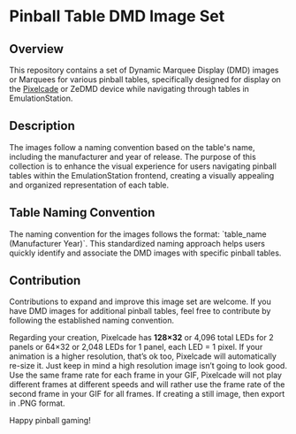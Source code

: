 # Pinball Table DMD Image Set

## Overview

This repository contains a set of Dynamic Marquee Display (DMD) images or Marquees for various pinball tables, specifically designed for display on the [Pixelcade](https://pixelcade.org/) or ZeDMD 
device while navigating through tables in EmulationStation.

## Description

The images follow a naming convention based on the table's name, including the manufacturer and year of release. The purpose of this collection is to enhance the visual experience for users navigating pinball tables within the EmulationStation frontend, creating a visually appealing and organized representation of each table.

## Table Naming Convention

The naming convention for the images follows the format: \`table_name (Manufacturer Year)\`. This standardized naming approach helps users quickly identify and associate the DMD images with specific pinball tables.

## Contribution

Contributions to expand and improve this image set are welcome. If you have DMD images for additional pinball tables, feel free to contribute by following the established naming convention.

Regarding your creation, Pixelcade has **128×32** or 4,096 total LEDs for 2 panels or 64×32 or 2,048 LEDs for 1 panel, each LED = 1 pixel. If your animation is a higher resolution, that’s ok too, Pixelcade will automatically re-size it. Just keep in mind a high resolution image isn’t going to look good. Use the same frame rate for each frame in your GIF, Pixelcade will not play different frames at different speeds and will rather use the frame rate of the second frame in your GIF for all frames. If creating a still image, then export in .PNG format.



Happy pinball gaming!
